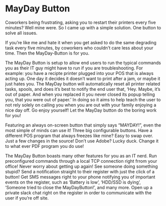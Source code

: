 # MayDay Button
Coworkers being frustrating, asking you to restart their printers every five minutes? Well mine were. So I came up with a simple solution. One button to solve all issues.

If you’re like me and hate it when you get asked to do the same degrading task every five minutes, by coworkers who couldn’t care less about your time. Then the MayDay-Button is for you.

The MayDay Button is setup to allow end users to run the typical commands you as their IT guy might have to run if you are troubleshooting. For example: you have a recipte printer plugged into your POS that is always acting up. One day it decides it doesn’t want to print after a jam, or maybe it just hates you. The MayDay button will automatically reset all printer related tasks, spools, and does it’s best to notify the end user that, ‘Hey. Maybe, it’s out of paper. And when you replaced it you never closed its popup telling you, that you were out of paper.’ In doing so it aims to help teach the user to not rely solely on calling you when you are out with your family enjoying a nice day off. Go enjoy yourself! Let the MayDay button do the boring work for you!

Featuring an always on-screen button that simply says “MAYDAY!”, even the most simple of minds can use it! Three big configurable buttons. Have a different POS program that always freezes like mine? Easy to swap over. Just a few changes in the source! Don’t use Adobe? Lucky duck. Change it to what ever PDF program you do use!

The MayDay Button boasts many other features for you as an IT nerd. Run preconfigured commands through a local TCP connection right frrom your office! Never worry about getting up again! See someone doing something stupid? Send a notification straight to their register with just the click of a button! Get SMS messages right to your phone notifying you of important events on the register, such as ‘Battery is low’, ‘HDD/SSD is dying’, ‘Someone tried to close the MayDayButton!’, and many more. Open up a private slack chat right on the register in order to communicate with the user if you’re off site.

